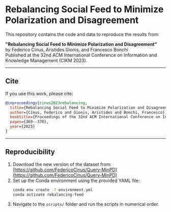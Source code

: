 # Rebalancing Social Feed to Minimize Polarization and Disagreement

This repository contains the code and data to reproduce the results from:

**"Rebalancing Social Feed to Minimize Polarization and Disagreement"**  
by Federico Cinus, Aristides Gionis, and Francesco Bonchi  
Published at the 32nd ACM International Conference on Information and Knowledge Management (CIKM 2023).

---

## Cite

If you use this work, please cite:

```bibtex
@inproceedings{cinus2023rebalancing,
  title={Rebalancing Social Feed to Minimize Polarization and Disagreement},
  author={Cinus, Federico and Gionis, Aristides and Bonchi, Francesco},
  booktitle={Proceedings of the 32nd ACM International Conference on Information and Knowledge Management},
  pages={369--378},
  year={2023}
}
```

---

## Reproducibility

1. Download the new version of the dataset from: [https://github.com/FedericoCinus/Query-MinPD](https://github.com/FedericoCinus/Query-MinPD)
2. Set up the Conda environment using the provided YAML file:
   ```bash
   conda env create -f environment.yml
   conda activate rebalancing-feed
   ```
3. Navigate to the `scripts/` folder and run the scripts in numerical order.
